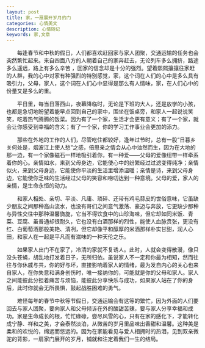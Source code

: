 ```yaml
---
layout: post
title: 家，一扇展开岁月的门
categories: 心情美文
description: 心情随记
keywords: 家,文章
---
```


　　每逢春节和中秋的假日，人们都喜欢赶回家与家人团聚，交通运输的任务也会突然繁忙起来。来自四面八方的人朝着自己的家奔赶去，无论列车多么拥挤，路途多么遥远，路上有多么辛苦 ，回家的信念却是十分的强烈。望着熙熙攘攘往家赶的人群，我的心中对家有种强烈的特别感觉，家，这个词在人们的心中是多么具有吸引力，父母，家人，这个词在人们心中显得是那么有人情味，家，在人们心中的份量又是多么的重。

　　平日里，每当日落西山，夜幕降临时，无论是下班的大人，还是放学的小孩，也都是急切地盼望着能早点回到自己的家中，围坐在饭桌旁，和家人一起说说笑笑，吃着热气腾腾的饭菜。因为有了一个家，生活才会更有意义；有了一个家，就会让你感受到幸福的含义；有了一个家，你的学习工作事业会更加的添力。

　　那些在外地的工作的人们，尽管吃住都较好，逢年过节时，总有一股“日暮乡关何处是，烟波江上使人愁”之感，倍思亲之情会从心中油然而生，因为在大地的那一边，有一个家像磁石一样地吸引着你，有一种爱——父母的爱像纽带一样牵系着你的心。亲情如水，来到父母身边，它能使心中的纷繁经过过滤变得纯净；亲情似火，来到父母身边，它能使你平淡的生活里增添温暖；亲情是诗，来到父母身边，它能使你乏味的生活经过父母的笑容和唠叨达到一种意境。父母的爱，家人的亲情，是生命永恒的动力。

　　和家人相处、亲切、平淡、凡庸、琐碎、还带有鸡毛蒜皮的世俗意味，它虽缺少朋友之间那种高山流水，也没有哥们之间意气激荡、豪迈与奔放，它更缺少那种与异性交往中那种温馨旖旎，它当不得饮食中的山珍海味，但它却如同米饭、青菜、豆腐、虽普通却很耐久，它也没有白酒那样的烈性，能使人血脉贲张，更没有红、白葡萄酒那般美艳、清冽，但它却像平和醇厚的米酒那样朴实甘甜，润人心田，和家人在一起是平凡而有滋味的一种天伦之乐。

　　如果家人出门不在家了，冷清的家就不复诱人。此时，人就会变得散漫，像只没头苍蝇，胡乱地打发着日子，无所归依。虽说家人不一定和你最为相知，然而往往与你休戚与共，你的好与坏，直接影响着家人的情绪，最为发自内心的关心也来自家人，在你失意和满身创伤时，唯一接纳你的，可能就是你的父母和家人。家人之间能彼此分担着痛苦与烦恼，能彼此分享快乐与成功，如果家人站在了你的身后，此时你就会无所畏惧，鼓起战胜困难的勇气。

　　难怪每年的春节中秋等节假日，交通运输会有这等的繁忙，因为外面的人们要回去与家人团聚，要向家人和父母倾诉在外的酸甜苦辣，要与家人分享幸福和成功。家是生命成长的根，忙忙碌碌，尝尽风雪的心，只有在家的感化下，才能转化成宁静、祥和之美，才会泰然淡泊，从微苦的岁月里品味出香甜和温馨。这种美是柔和的欢悦的，绵远而悠远的。因为在家能看见与爱人相拥时的热泪，见到双亲微驼的背影，一扇家门展开的岁月，铺就和注定着我们一生的结局。